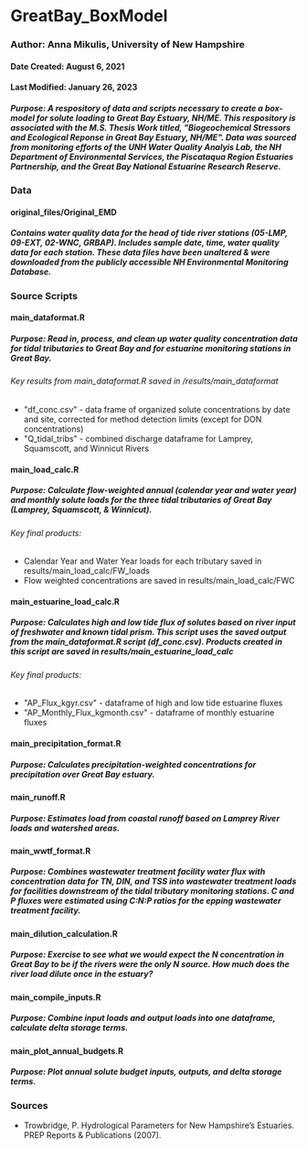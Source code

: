 # GreatBay_BoxModel

### Author: Anna Mikulis, University of New Hampshire
#### Date Created: August 6, 2021
#### Last Modified: January 26, 2023
##### Purpose: A respository of data and scripts necessary to create a box-model for solute loading to Great Bay Estuary, NH/ME. This respository is associated with the M.S. Thesis Work titled, "Biogeochemical Stressors and Ecological Reponse in Great Bay Estuary, NH/ME". Data was sourced from monitoring efforts of the UNH Water Quality Analyis Lab, the NH Department of Environmental Services, the Piscataqua Region Estuaries Partnership, and the Great Bay National Estuarine Research Reserve. 


### **Data**

#### original_files/Original_EMD
##### Contains water quality data for the head of tide river stations (05-LMP, 09-EXT, 02-WNC, GRBAP). Includes sample date, time, water quality data for each station. These data files have been unaltered & were downloaded from the publicly accessible NH Environmental Monitoring Database.


### 

### **Source Scripts**
#### main_dataformat.R
##### Purpose: Read in, process, and clean up water quality concentration data for tidal tributaries to Great Bay and for estuarine monitoring stations in Great Bay. 
###### Key results from main_dataformat.R saved in /results/main_dataformat 
* "df_conc.csv" - data frame of organized solute concentrations by date and site, corrected for method detection limits (except for DON concentrations)
* "Q_tidal_tribs" - combined discharge dataframe for Lamprey, Squamscott, and Winnicut Rivers

#### main_load_calc.R
##### Purpose: Calculate flow-weighted annual (calendar year and water year) and monthly solute loads for the three tidal tributaries of Great Bay (Lamprey, Squamscott, & Winnicut).
###### Key final products: 
* Calendar Year and Water Year loads for each tributary saved in results/main_load_calc/FW_loads
* Flow weighted concentrations are saved in results/main_load_calc/FWC

#### main_estuarine_load_calc.R
##### Purpose: Calculates high and low tide flux of solutes based on river input of freshwater and known tidal prism. This script uses the saved output from the main_dataformat.R script (df_conc.csv). Products created in this script are saved in results/main_estuarine_load_calc

###### Key final products: 
* "AP_Flux_kgyr.csv" - dataframe of high and low tide estuarine fluxes
* "AP_Monthly_Flux_kgmonth.csv" - dataframe of monthly estuarine fluxes

#### main_precipitation_format.R
##### Purpose: Calculates precipitation-weighted concentrations for precipitation over Great Bay estuary.

#### main_runoff.R
##### Purpose: Estimates load from coastal runoff based on Lamprey River loads and watershed areas.

#### main_wwtf_format.R
##### Purpose: Combines wastewater treatment facility water flux with concentration data for TN, DIN, and TSS into wastewater treatment loads for facilities downstream of the tidal tributary monitoring stations. C and P fluxes were estimated using C:N:P ratios for the epping wastewater treatment facility.

#### main_dilution_calculation.R
##### Purpose: Exercise to see what we would expect the N concentration in Great Bay to be if the rivers were the only N source. How much does the river load dilute once in the estuary?

#### main_compile_inputs.R
##### Purpose: Combine input loads and output loads into one dataframe, calculate delta storage terms.

#### main_plot_annual_budgets.R
##### Purpose: Plot annual solute budget inputs, outputs, and delta storage terms.

### Sources
* Trowbridge, P. Hydrological Parameters for New Hampshire’s Estuaries. PREP Reports & Publications (2007).
